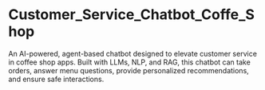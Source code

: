 # Customer_Service_Chatbot_Coffe_Shop
An AI-powered, agent-based chatbot designed to elevate customer service in coffee shop apps. Built with LLMs, NLP, and RAG, this chatbot can take orders, answer menu questions, provide personalized recommendations, and ensure safe interactions.
